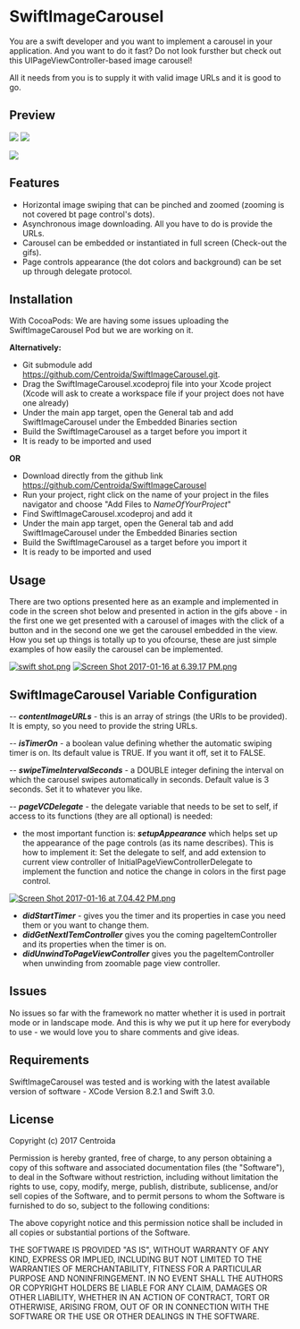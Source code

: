 # SwiftImageCarousel

You are a swift developer and you want to implement a carousel in your application. And you want to do it fast? 
Do not look fursther but check out this UIPageViewController-based image carousel!

All it needs from you is to supply it with valid image URLs and it is good to go. 

## Preview

![](http://i.giphy.com/AetMTdLtlwn72.gif) ![](http://i.giphy.com/j6SZOy79vuUz6.gif)

![](http://i.giphy.com/gQv4wcSnOGTUA.gif)

## Features

- Horizontal image swiping that can be pinched and zoomed (zooming is not covered bt page control's dots).
- Asynchronous image downloading. All you have to do is provide the URLs.
- Carousel can be embedded or instantiated in full screen (Check-out the gifs).
- Page controls appearance (the dot colors and background) can be set up through delegate protocol.

## Installation 

With CocoaPods:</b> We are having some issues uploading the SwiftImageCarousel Pod but we are working on it.

<b>Alternatively:</b>

- Git submodule add https://github.com/Centroida/SwiftImageCarousel.git.
- Drag the SwiftImageCarousel.xcodeproj file into your Xcode project (Xcode will ask to create a workspace file if your project does not have one already)
- Under the main app target, open the General tab and add SwiftImageCarousel under the Embedded Binaries section
- Build the SwiftImageCarousel as a target before you import it
- It is ready to be imported and used

<b>OR</b>

- Download directly from the github link https://github.com/Centroida/SwiftImageCarousel
- Run your project, right click on the name of your project in the files navigator and choose "Add Files to <i>NameOfYourProject</i>"
- Find SwiftImageCarousel.xcodeproj and add it
- Under the main app target, open the General tab and add SwiftImageCarousel under the Embedded Binaries section
- Build the SwiftImageCarousel as a target before you import it
- It is ready to be imported and used

## Usage

There are two options presented here as an example and implemented in code in the screen shot below and presented in action in the gifs above - in the first one we get presented with a carousel of images with the click of a button and in the second one we get the carousel embedded in the view.
How you set up things is totally up to you ofcourse, these are just simple examples of how easily the carousel can be implemented.

[![swift shot.png](https://s29.postimg.org/zfmxahxh3/swift_shot.png)](https://postimg.org/image/bonjsdx9v/) [![Screen Shot 2017-01-16 at 6.39.17 PM.png](https://s23.postimg.org/xlyn8wknv/Screen_Shot_2017_01_16_at_6_39_17_PM.png)](https://postimg.org/image/836avw13r/)

## SwiftImageCarousel Variable Configuration

  
  -- <b><i>contentImageURLs</i></b> - this is an array of strings (the URls to be provided). It is empty, so you need to provide the string URLs.
 
 -- <b><i>isTimerOn</i></b> - a boolean value defining whether the automatic swiping timer is on. Its default value is TRUE. If you want it off, set it to FALSE.
  
  -- <b><i>swipeTimeIntervalSeconds</i></b> - a DOUBLE integer defining the interval on which the carousel swipes automatically in seconds. Default value is 3 seconds. Set it to whatever you like.
 
 -- <b><i>pageVCDelegate</i></b> - the delegate variable that needs to be set to self, if access to its functions (they are all optional) is needed: 
  - the most important function is: <b><i>setupAppearance</i></b> which helps set up the appearance of the page controls (as its name describes). This is how to implement it:
  Set the delegate to self, and add extension to current view controller of InitialPageViewControllerDelegate to implement the function and notice the change in colors in the first page control.
  
  [![Screen Shot 2017-01-16 at 7.04.42 PM.png](https://s27.postimg.org/lc1aik39v/Screen_Shot_2017_01_16_at_7_04_42_PM.png)](https://postimg.org/image/pl60kq6j3/)
  - <b><i>didStartTimer</i></b> - gives you the timer and its properties in case you need them or you want to change them.
  - <b><i>didGetNextITemController</i></b> gives you the coming pageItemController and its properties when the timer is on.
  - <b><i>didUnwindToPageViewController</i></b> gives you the pageItemController when unwinding from zoomable page view controller.
  
  
## Issues
  
  No issues so far with the framework no matter whether it is used in portrait mode or in landscape mode.
  And this is why we put it up here for everybody to use - we would love you to share comments and give ideas. 
  
## Requirements
  
  SwiftImageCarousel was tested and is working with the latest available version of software - XCode Version 8.2.1 and Swift 3.0.
  
## License

Copyright (c) 2017 Centroida

Permission is hereby granted, free of charge, to any person obtaining a copy
of this software and associated documentation files (the "Software"), to deal
in the Software without restriction, including without limitation the rights
to use, copy, modify, merge, publish, distribute, sublicense, and/or sell
copies of the Software, and to permit persons to whom the Software is
furnished to do so, subject to the following conditions:

The above copyright notice and this permission notice shall be included in all
copies or substantial portions of the Software.

THE SOFTWARE IS PROVIDED "AS IS", WITHOUT WARRANTY OF ANY KIND, EXPRESS OR
IMPLIED, INCLUDING BUT NOT LIMITED TO THE WARRANTIES OF MERCHANTABILITY,
FITNESS FOR A PARTICULAR PURPOSE AND NONINFRINGEMENT. IN NO EVENT SHALL THE
AUTHORS OR COPYRIGHT HOLDERS BE LIABLE FOR ANY CLAIM, DAMAGES OR OTHER
LIABILITY, WHETHER IN AN ACTION OF CONTRACT, TORT OR OTHERWISE, ARISING FROM,
OUT OF OR IN CONNECTION WITH THE SOFTWARE OR THE USE OR OTHER DEALINGS IN THE
SOFTWARE.

  

